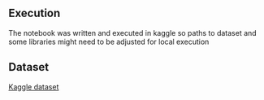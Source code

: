 ## Execution
The notebook was written and executed in kaggle so paths to dataset and some libraries might need to be adjusted for local execution
## Dataset
[Kaggle dataset](https://www.kaggle.com/datasets/ai23m017/dataset/data) 
